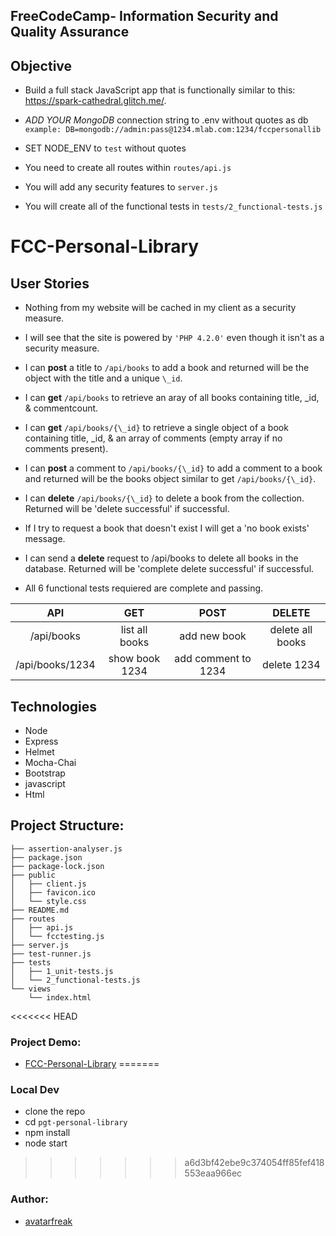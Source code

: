 ## **FreeCodeCamp**- Information Security and Quality Assurance

## Objective

- Build a full stack JavaScript app that is functionally similar to this: https://spark-cathedral.glitch.me/.

- _ADD YOUR MongoDB_ connection string to .env without quotes as db `example: DB=mongodb://admin:pass@1234.mlab.com:1234/fccpersonallib`
- SET NODE_ENV to `test` without quotes
- You need to create all routes within `routes/api.js`
- You will add any security features to `server.js`
- You will create all of the functional tests in `tests/2_functional-tests.js`

# FCC-Personal-Library

## User Stories

- Nothing from my website will be cached in my client as a security measure.

- I will see that the site is powered by `'PHP 4.2.0'` even though it isn't as a security measure.

- I can **post** a title to `/api/books` to add a book and returned will be the object with the title and a unique `\_id`.

- I can **get** `/api/books` to retrieve an aray of all books containing title, \_id, & commentcount.

- I can **get** `/api/books/{\_id}` to retrieve a single object of a book containing title, \_id, & an array of comments (empty array if no comments present).

- I can **post** a comment to `/api/books/{\_id}` to add a comment to a book and returned will be the books object similar to get `/api/books/{\_id}`.

- I can **delete** `/api/books/{\_id}` to delete a book from the collection. Returned will be 'delete successful' if successful.

- If I try to request a book that doesn't exist I will get a 'no book exists' message.

- I can send a **delete** request to /api/books to delete all books in the database. Returned will be 'complete delete successful' if successful.

- All 6 functional tests requiered are complete and passing.

|       API       |      GET       |        POST         |      DELETE      |
| :-------------: | :------------: | :-----------------: | :--------------: |
|   /api/books    | list all books |    add new book     | delete all books |
| /api/books/1234 | show book 1234 | add comment to 1234 |   delete 1234    |

## Technologies

- Node
- Express
- Helmet
- Mocha-Chai
- Bootstrap
- javascript
- Html

## Project Structure:

```
├── assertion-analyser.js
├── package.json
├── package-lock.json
├── public
│   ├── client.js
│   ├── favicon.ico
│   └── style.css
├── README.md
├── routes
│   ├── api.js
│   └── fcctesting.js
├── server.js
├── test-runner.js
├── tests
│   ├── 1_unit-tests.js
│   └── 2_functional-tests.js
└── views
    └── index.html
```

<<<<<<< HEAD
### Project Demo:

- [FCC-Personal-Library](https://avatarfreak-fcc-personal-library.glitch.me)
=======
### Local Dev
- clone the repo
- cd `pgt-personal-library`
- npm install
- node start
>>>>>>> a6d3bf42ebe9c374054ff85fef418553eaa966ec

### Author:

- [avatarfreak](https://github.com/avatarfreak)
